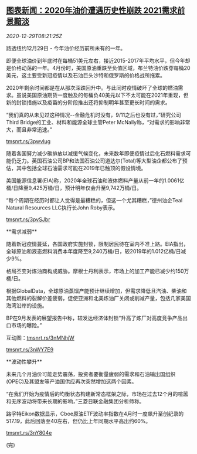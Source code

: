 <!--1609230193000-->
[图表新闻：2020年油价遭遇历史性崩跌 2021需求前景黯淡](https://cn.reuters.com/article/graphic-global-oil-outlook-1229-idCNKBS2930MI)
------

<div><i>2020-12-29T08:21:25Z</i></div><p>路透纽约12月29日 - 今年油价经历前所未有的一年。</p><p>即便全球油价到年底时在每桶51美元左右，接近2015-2017年平均水平，但今年却是价格动荡的一年。4月份时，美国原油重跌至负值区域，布兰特油价跌穿每桶20美元，这主要受新冠疫情以及石油巨头沙特和俄罗斯的价格战所拖累。</p><p>2020年剩余时间都是在从那次深跌回升中。与此同时疫情破坏了全球的燃油需求。虽说美国原油期货一度触及的每桶负40美元以下不太可能在2021年重现，但新的封锁措施以及疫苗的分阶段推出还将抑制明年甚至更长时间的需求。</p><p>“我们真的从未见过这种情况--金融危机时没有，9/11之后也没有过，”研究公司Third Bridge的工业、材料和能源全球主管Peter McNally称，“对需求的影响非常大，而且非常迅速。”</p><p><a href="https://tmsnrt.rs/3pwvlug">tmsnrt.rs/3pwvlug</a></p><p>随着各国努力减少碳排放以减缓气候变化，未来数年即便疫情过后化石燃料需求可能仍乏力。英国石油公司BP和法国石油公司道达尔(Total)等大型油企都公布了预估，其中包括全球石油需求可能在2019年已触顶的假设情境。</p><p>美国能源信息署(EIA)称，2020年全球石油和液体燃料产量从前一年的1.0061亿桶/日降至9,425万桶/日，预计明年仅会升至9,742万桶/日。</p><p>“每个周期在经历时都让人觉得是最糟糕的，但这一个尤其糟糕，”德州油企Teal Natural Resources LLC执行长John Roby表示。</p><p><a href="https://tmsnrt.rs/3pvSJbr">tmsnrt.rs/3pvSJbr</a></p><p>**需求减弱**</p><p>随着新冠疫情蔓延，各国政府实施封锁，限制居民待在室内不准上路。EIA指出，全球原油和液态燃料消费本年度降至9,240万桶/日，较2019年的1.012亿桶/日减少9%。</p><p>格局丕变对炼油商构成威胁。摩根士丹利表示，市场上的加工产能已减少约150万桶/日。</p><p>根据GlobalData，全球原油蒸馏产能预计继续增加，但需求降低且汽油、柴油和其他燃料的裂解价差疲弱，促使亚洲和北美炼油厂关闭或削减产量，包括几家美国海湾沿岸的设施。</p><p>BP在9月发表的展望报告中称，较发达经济体封锁“升高了炼厂对高度竞争产品出口市场的曝险。”</p><p>‎互动图：<a href="https://tmsnrt.rs/3nMNhjW">tmsnrt.rs/3nMNhjW</a></p><p><a href="https://tmsnrt.rs/3nWY7E9">tmsnrt.rs/3nWY7E9</a></p><p>**波动性攀升**</p><p>未来几个月油价可能走势震荡，投资者要衡量疲弱的需求和石油输出国组织(OPEC)及其盟友等产油国供应再次突然增加这两个因素。</p><p>“在我们开始为疫情后的均衡状态构建新常态框架之际，市场在过去12个月的喧嚣和无序波动将带来长期的影响，”三菱日联金融集团分析师称。</p><p>路孚特Eikon数据显示，Cboe原油ETF波动率指数在4月时一度飙升至创纪录的517.19，此后回落至40左右，但仍比上年同期水平高出约60%。</p><p><a href="https://tmsnrt.rs/3nY804e">tmsnrt.rs/3nY804e</a></p><p>(完)</p>
